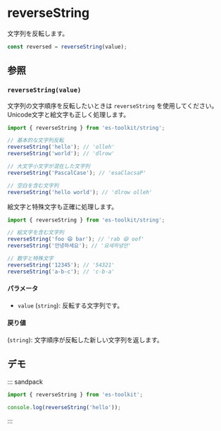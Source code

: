 # reverseString

文字列を反転します。

```typescript
const reversed = reverseString(value);
```

## 参照

### `reverseString(value)`

文字列の文字順序を反転したいときは `reverseString` を使用してください。Unicode文字と絵文字も正しく処理します。

```typescript
import { reverseString } from 'es-toolkit/string';

// 基本的な文字列反転
reverseString('hello'); // 'olleh'
reverseString('world'); // 'dlrow'

// 大文字小文字が混在した文字列
reverseString('PascalCase'); // 'esaClacsaP'

// 空白を含む文字列
reverseString('hello world'); // 'dlrow olleh'
```

絵文字と特殊文字も正確に処理します。

```typescript
import { reverseString } from 'es-toolkit/string';

// 絵文字を含む文字列
reverseString('foo 😄 bar'); // 'rab 😄 oof'
reverseString('안녕하세요'); // '요세하녕안'

// 数字と特殊文字
reverseString('12345'); // '54321'
reverseString('a-b-c'); // 'c-b-a'
```

#### パラメータ

- `value` (`string`): 反転する文字列です。

#### 戻り値

(`string`): 文字順序が反転した新しい文字列を返します。

## デモ

::: sandpack

```ts index.ts
import { reverseString } from 'es-toolkit';

console.log(reverseString('hello'));
```

:::

